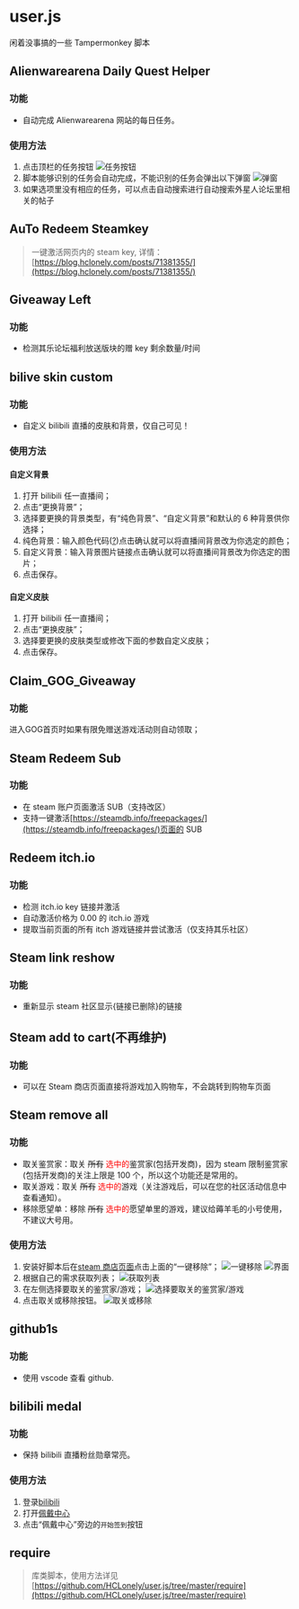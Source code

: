 # user.js

闲着没事搞的一些 Tampermonkey 脚本

## Alienwarearena Daily Quest Helper

### 功能

- 自动完成 Alienwarearena 网站的每日任务。

### 使用方法

1. 点击顶栏的任务按钮
![任务按钮](https://cdn.jsdelivr.net/gh/HCLonely/user.js@latest/images/2020-05-29-133701.png)
2. 脚本能够识别的任务会自动完成，不能识别的任务会弹出以下弹窗
![弹窗](https://cdn.jsdelivr.net/gh/HCLonely/user.js@latest/images/2020-05-29-135438.png)
3. 如果选项里没有相应的任务，可以点击自动搜索进行自动搜索外星人论坛里相关的帖子

## AuTo Redeem Steamkey

> 一键激活网页内的 steam key, 详情：[https://blog.hclonely.com/posts/71381355/](https://blog.hclonely.com/posts/71381355/)

## Giveaway Left

### 功能

- 检测其乐论坛福利放送版块的赠 key 剩余数量/时间

## bilive skin custom

### 功能

- 自定义 bilibili 直播的皮肤和背景，仅自己可见！

### 使用方法

#### 自定义背景

1. 打开 bilibili 任一直播间；
2. 点击“更换背景”；
3. 选择要更换的背景类型，有“纯色背景”、“自定义背景”和默认的 6 种背景供你选择；
4. 纯色背景：输入颜色代码([?](https://www.baidu.com/s?ie=UTF-8&amp;wd=%E9%A2%9C%E8%89%B2%E4%BB%A3%E7%A0%81))点击确认就可以将直播间背景改为你选定的颜色；
5. 自定义背景：输入背景图片链接点击确认就可以将直播间背景改为你选定的图片；
6. 点击保存。

#### 自定义皮肤

1. 打开 bilibili 任一直播间；
2. 点击“更换皮肤”；
3. 选择要更换的皮肤类型或修改下面的参数自定义皮肤；
4. 点击保存。

## Claim_GOG_Giveaway

### 功能

进入GOG首页时如果有限免赠送游戏活动则自动领取；

## Steam Redeem Sub

### 功能

- 在 steam 账户页面激活 SUB（支持改区）
- 支持一键激活[https://steamdb.info/freepackages/](https://steamdb.info/freepackages/)页面的 SUB

## Redeem itch.io

### 功能

- 检测 itch.io key 链接并激活
- 自动激活价格为 0.00 的 itch.io 游戏
- 提取当前页面的所有 itch 游戏链接并尝试激活（仅支持其乐社区）

## Steam link reshow

### 功能

- 重新显示 steam 社区显示{链接已删除}的链接

## Steam add to cart(不再维护)

### 功能

- 可以在 Steam 商店页面直接将游戏加入购物车，不会跳转到购物车页面

## Steam remove all

### 功能

- 取关鉴赏家：取关 <span style="text-decoration: line-through;">所有</span> <span style="color: red;">选中的</span>鉴赏家(包括开发商)，因为 steam 限制鉴赏家(包括开发商)的关注上限是 100 个，所以这个功能还是常用的。
- 取关游戏：取关 <span style="text-decoration: line-through;">所有</span> <span style="color: red;">选中的</span>游戏（关注游戏后，可以在您的社区活动信息中查看通知）。
- 移除愿望单：移除 <span style="text-decoration: line-through;">所有</span> <span style="color: red;">选中的</span>愿望单里的游戏，建议给薅羊毛的小号使用，不建议大号用。

### 使用方法

1. 安装好脚本后在[steam 商店页面](https://store.steampowered.com/)点击上面的“一键移除”；
![一键移除](https://cdn.jsdelivr.net/gh/HCLonely/images@latest/post/old/tvpFHL.webp)
![界面](https://cdn.jsdelivr.net/gh/HCLonely/images@latest/post/old/mRrC6v.webp)
2. 根据自己的需求获取列表；
![获取列表](https://cdn.jsdelivr.net/gh/HCLonely/images@latest/post/old/lFJhvp.webp)
3. 在左侧选择要取关的鉴赏家/游戏；
![选择要取关的鉴赏家/游戏](https://cdn.jsdelivr.net/gh/HCLonely/images@latest/post/old/Eu6I1a.webp)
4. 点击取关或移除按钮。
![取关或移除](https://cdn.jsdelivr.net/gh/HCLonely/images@latest/post/old/fVAOkv.webp)

## github1s

### 功能

- 使用 vscode 查看 github.

## bilibili medal

### 功能

- 保持 bilibili 直播粉丝勋章常亮。

### 使用方法

1. 登录[bilibili](https://www.bilibili.com/)
2. 打开[佩戴中心](https://link.bilibili.com/p/center/index#/user-center/wearing-center/my-medal)
3. 点击“佩戴中心”旁边的`开始签到`按钮

## require

> 库类脚本，使用方法详见[https://github.com/HCLonely/user.js/tree/master/require](https://github.com/HCLonely/user.js/tree/master/require)
